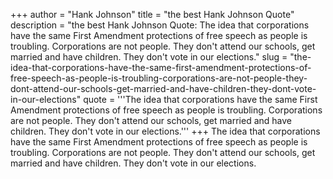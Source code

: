 +++
author = "Hank Johnson"
title = "the best Hank Johnson Quote"
description = "the best Hank Johnson Quote: The idea that corporations have the same First Amendment protections of free speech as people is troubling. Corporations are not people. They don't attend our schools, get married and have children. They don't vote in our elections."
slug = "the-idea-that-corporations-have-the-same-first-amendment-protections-of-free-speech-as-people-is-troubling-corporations-are-not-people-they-dont-attend-our-schools-get-married-and-have-children-they-dont-vote-in-our-elections"
quote = '''The idea that corporations have the same First Amendment protections of free speech as people is troubling. Corporations are not people. They don't attend our schools, get married and have children. They don't vote in our elections.'''
+++
The idea that corporations have the same First Amendment protections of free speech as people is troubling. Corporations are not people. They don't attend our schools, get married and have children. They don't vote in our elections.
